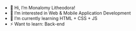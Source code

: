 - 👋 Hi, I’m Monalomy Litheodora! 
- 👀 I’m interested in Web & Mobile Application Development
- 🌱 I’m currently learning HTML + CSS + JS
- ⚡ Want to learn: Back-end

<!---
monalithe/monalithe is a ✨ special ✨ repository because its `README.md` (this file) appears on your GitHub profile.
You can click the Preview link to take a look at your changes.
--->

